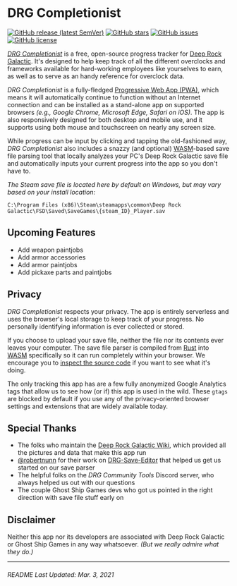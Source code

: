 # DRG Completionist

[![GitHub release (latest SemVer)](https://img.shields.io/github/v/release/BobertForever/drg-completionist?color=limegreen)](https://github.com/BobertForever/drg-completionist/releases)
[![GitHub stars](https://img.shields.io/github/stars/BobertForever/drg-completionist)](https://github.com/BobertForever/drg-completionist/stargazers)
[![GitHub issues](https://img.shields.io/github/issues/BobertForever/drg-completionist)](https://github.com/BobertForever/drg-completionist/issues)
[![GitHub license](https://img.shields.io/github/license/BobertForever/drg-completionist)](https://github.com/BobertForever/drg-completionist/blob/main/LICENSE)

_[DRG Completionist](https://drg-completionist.com/)_ is a free, open-source progress tracker for [Deep Rock Galactic](https://www.deeprockgalactic.com/). It's designed to help keep track of all the different overclocks and frameworks available for hard-working employees like yourselves to earn, as well as to serve as an handy reference for overclock data.

_DRG Completionist_ is a fully-fledged [Progressive Web App (PWA)](https://en.wikipedia.org/wiki/Progressive_web_application), which means it will automatically continue to function without an Internet connection and can be installed as a stand-alone app on supported browsers _(e.g., Google Chrome, Microsoft Edge, Safari on iOS)_. The app is also responsively designed for both desktop and mobile use, and it supports using both mouse and touchscreen on nearly any screen size.

While progress can be input by clicking and tapping the old-fashioned way, _DRG Completionist_ also includes a snazzy (and optional) [WASM](https://en.wikipedia.org/wiki/WebAssembly)-based save file parsing tool that locally analyzes your PC's Deep Rock Galactic save file and automatically inputs your current progress into the app so you don't have to.

_The Steam save file is located here by default on Windows, but may vary based on your install location:_

`C:\Program Files (x86)\Steam\steamapps\common\Deep Rock Galactic\FSD\Saved\SaveGames\{steam_ID}_Player.sav`

## Upcoming Features

- Add weapon paintjobs
- Add armor accessories
- Add armor paintjobs
- Add pickaxe parts and paintjobs

## Privacy

_DRG Completionist_ respects your privacy. The app is entirely serverless and uses the browser's local storage to keep track of your progress. No personally identifying information is ever collected or stored.

If you choose to upload your save file, neither the file nor its contents ever leaves your computer. The save file parser is compiled from [Rust](<https://en.wikipedia.org/wiki/Rust_(programming_language)>) into [WASM](https://en.wikipedia.org/wiki/WebAssembly) specifically so it can run completely within your browser. We encourage you to [inspect the source code](https://github.com/BobertForever/drg-completionist/tree/main/save-parser) if you want to see what it's doing.

The only tracking this app has are a few fully anonymized Google Analytics tags that allow us to see how (or if) this app is used in the wild. These `gtags` are blocked by default if you use any of the privacy-oriented browser settings and extensions that are widely available today.

## Special Thanks

- The folks who maintain the [Deep Rock Galactic Wiki](https://deeprockgalactic.gamepedia.com/Deep_Rock_Galactic_Wiki), which provided all the pictures and data that make this app run
- [@robertnunn](https://github.com/robertnunn) for their work on [DRG-Save-Editor](https://github.com/robertnunn/DRG-Save-Editor) that helped us get us started on our save parser
- The helpful folks on the _DRG Community Tools_ Discord server, who always helped us out with our questions
- The couple Ghost Ship Games devs who got us pointed in the right direction with save file stuff early on

## Disclaimer

Neither this app nor its developers are associated with Deep Rock Galactic or Ghost Ship Games in any way whatsoever. _(But we really admire what they do.)_

---

###### README Last Updated: Mar. 3, 2021
